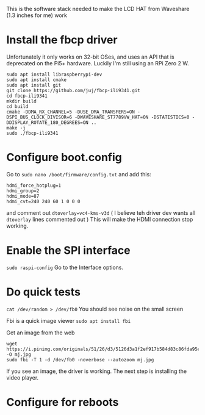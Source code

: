 This is the software stack needed to make the LCD HAT from Waveshare (1.3 inches for me) work


# Install the fbcp driver
Unfortunately it only works on 32-bit OSes, and uses an API that is deprecated on the Pi5+ hardware. Luckily I'm still using an RPi Zero 2 W.

```cd ~
sudo apt install libraspberrypi-dev
sudo apt install cmake
sudo apt install git
git clone https://github.com/juj/fbcp-ili9341.git
cd fbcp-ili9341
mkdir build
cd build
cmake -DDMA_RX_CHANNEL=5 -DUSE_DMA_TRANSFERS=ON -DSPI_BUS_CLOCK_DIVISOR=6 -DWAVESHARE_ST7789VW_HAT=ON -DSTATISTICS=0 -DDISPLAY_ROTATE_180_DEGREES=ON ..
make -j
sudo ./fbcp-ili9341
```

# Configure boot.config

Go to ```sudo nano /boot/firmware/config.txt```
and add this:
```
hdmi_force_hotplug=1
hdmi_group=2
hdmi_mode=87
hdmi_cvt=240 240 60 1 0 0 0
```
and comment out ```dtoverlay=vc4-kms-v3d``` ( I believe teh driver dev wants all ```dtoverlay``` lines commented out )
This will make the HDMI connection stop working.

# Enable the SPI interface

```sudo raspi-config```
Go to the Interface options.

# Do quick tests

```cat /dev/random > /dev/fb0```
You should see noise on the small screen

Fbi is a quick image viewer
```sudo apt install fbi```

Get an image from the web
```cd ~
wget https://i.pinimg.com/originals/51/26/d3/5126d3a1f2ef917b584d83c86fda95e6.jpg -O mj.jpg
sudo fbi -T 1 -d /dev/fb0 -noverbose --autozoom mj.jpg
```
If you see an image, the driver is working. The next step is installing the video player.


# Configure for reboots
